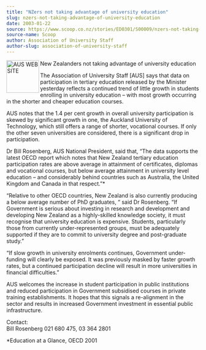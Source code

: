 ```yaml
---
title: "NZers not taking advantage of university education"
slug: nzers-not-taking-advantage-of-university-education
date: 2003-01-22
source: https://www.scoop.co.nz/stories/ED0301/S00009/nzers-not-taking-advantage-of-university-education.htm
source-name: Scoop
author: Association of University Staff
author-slug: association-of-university-staff
---
```


<p><img align="left" width="85" height="85" src="http://www.aus.ac.nz/pictures/logo.gif" alt="AUS WEB SITE" border="0">New Zealanders not taking
advantage of university education</p>

<p>The Association of
University Staff [AUS] says that data on participation in
tertiary education released by the Minister yesterday
reflects a continued trend of little growth in students
enrolling in university education – with most growth
occurring in the shorter and cheaper education
courses.</p>

<p>AUS notes that the 1.4 per cent growth in overall
university participation is skewed by significant growth in
one, the Auckland University of Technology, which still
offers a range of shorter, vocational courses. If only the
other seven universities are considered, there is a
significant drop in participation.</p>

<p>Dr Bill Rosenberg, AUS
National President, said that, “The data supports the latest
OECD report which notes that New Zealand tertiary education
participation rates are above average in attainment of
certificates, diplomas and vocational courses, but below
average attainment in university level education – and
considerably behind countries such as Australia, the United
Kingdom and Canada in that respect.”*</p>

<p>“Relative to other
OECD countries, New Zealand is also currently producing a
below average number of PhD graduates, “ said Dr Rosenberg. 
“If Government is serious about investing in research and
development and developing New Zealand as a highly-skilled
knowledge society, it must recognise that university
education is expensive. Students, particularly those from
currently under-represented groups, must be adequately
supported if they are to commit to university degree and
post-graduate study.”<p>
<p>“If slow growth in university
enrolments continues, Government under-funding will clearly
be exposed. It was previously masked by faster growth rates,
but a continued participation decline will result in more
universities in financial difficulties.”</p>

<p>AUS welcomes the
increase in student participation in public institutions and
reduced participation in Government subsidised courses in
private training establishments. It hopes that this signals
a re-alignment in the sector and results in increased
Government investment in essential public
infrastructure.</p>

<p>Contact:<br>Bill Rosenberg 021 680 475, 03
364 2801</p>

<p>*Education at a Glance, OECD
2001</p>

